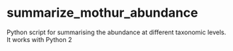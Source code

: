 # summarize_mothur_abundance
Python script for summarising the abundance at different taxonomic levels. It works with Python 2
